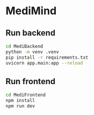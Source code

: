 # MediMind

## Run backend
```bash
cd MediBackend
python -m venv .venv
pip install -r requirements.txt
uvicorn app.main:app --reload 
```

## Run frontend
```bash
cd MediFrontend
npm install
npm run dev
```
